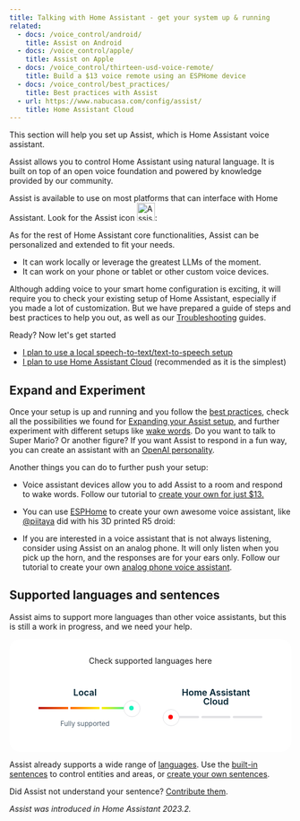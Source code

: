 ```yaml
---
title: Talking with Home Assistant - get your system up & running
related:
  - docs: /voice_control/android/
    title: Assist on Android
  - docs: /voice_control/apple/
    title: Assist on Apple
  - docs: /voice_control/thirteen-usd-voice-remote/
    title: Build a $13 voice remote using an ESPHome device
  - docs: /voice_control/best_practices/
    title: Best practices with Assist
  - url: https://www.nabucasa.com/config/assist/
    title: Home Assistant Cloud
---
```


This section will help you set up Assist, which is Home Assistant voice assistant.

Assist allows you to control Home Assistant using natural language. It is built on top of an open voice foundation and powered by knowledge provided by our community.

Assist is available to use on most platforms that can interface with Home Assistant. Look for the Assist icon <img src='/images/assist/assist-icon.svg' alt='Assist icon' style='height: 32px' class='no-shadow'>:

As for the rest of Home Assistant core functionalities, Assist can be personalized and extended to fit your needs.
- It can work locally or leverage the greatest LLMs of the moment.
- It can work on your phone or tablet or other custom voice devices.

<lite-youtube videoid="XF53wUbeLxA" videotitle="Voice at Home Assistant"></lite-youtube>

Although adding voice to your smart home configuration is exciting, it will require you to check your existing setup of Home Assistant, especially if you made a lot of customization. But we have prepared a guide of steps and best practices to help you out, as well as our [Troubleshooting](/voice_control/troubleshooting/) guides.

Ready? Now let's get started

- [I plan to use a local speech-to-text/text-to-speech setup](/voice_control/voice_remote_local_assistant/)
- [I plan to use Home Assistant Cloud](/voice_control/voice_remote_cloud_assistant/) (recommended as it is the simplest)

## Expand and Experiment

Once your setup is up and running and you follow the [best practices](/voice_control/best_practices), check all the possibilities we found for [Expanding your Assist setup](/voice_control/expanding_assist), and further experiment with different setups like [wake words](/voice_control/about_wake_word/). Do you want to talk to Super Mario? Or another figure? If you want Assist to respond in a fun way, you can create an assistant with an [OpenAI personality](/voice_control/assist_create_open_ai_personality/).

Another things you can do to further push your setup:

- Voice assistant devices allow you to add Assist to a room and respond to wake words. Follow our tutorial to [create your own for just $13.](/voice_control/thirteen-usd-voice-remote/)

- You can use [ESPHome](https://www.esphome.io/components/voice_assistant.html) to create your own awesome voice assistant, like [@piitaya](https://github.com/piitaya) did with his 3D printed R5 droid:

- If you are interested in a voice assistant that is not always listening, consider using Assist on an analog phone. It will only listen when you pick up the horn, and the responses are for your ears only. Follow our tutorial to create your own [analog phone voice assistant](/voice_control/worlds-most-private-voice-assistant/).


## Supported languages and sentences

Assist aims to support more languages than other voice assistants, but this is still a work in progress, and we need your help.

<link rel="stylesheet" href="https://cdn.jsdelivr.net/gh/bluzky/nice-select2@2.1.0/dist/css/nice-select2.css">
<script src="https://cdn.jsdelivr.net/gh/bluzky/nice-select2@2.1.0/dist/js/nice-select2.js"></script>

<div class="language-card">
	<div class="form-title h3">Check supported languages here</div>
	<div class="input-wrapper">
		<select id="language-select">
			<option data-display="Select">Choose your language</option>
			<option value="en-US">English</option>
			<option value="es-ES">Spanish</option>
			<option value="pt-BR">Portuguese</option>
			<option value="de-DE">German</option>
			<option value="it-IT">Italian</option>
			<option value="ru-RU">Russian</option>
			<option value="ja-JP">Japanese</option>
			<option value="tr-TR">Turkish</option>
			<option value="ko-KR">Korean</option>
			<option value="fr-FR">French</option>
			<option value="ca-ES">Catalan</option>
			<option value="pl-PL">Polish</option>
			<option value="nl-BE">Dutch</option>
			<option value="id-ID">Indonesian</option>
			<option value="zh-HK">Chinese (Cantonese)</option>
			<option value="zh-CN">Chinese (Mandarin)</option>
			<option value="ms-MY">Malay</option>
			<option value="sv-SE">Swedish</option>
			<option value="uk-UA">Ukrainian</option>
			<option value="th-TH">Thai</option>
			<option value="vi-VN">Vietnamese</option>
			<option value="fi-FI">Finnish</option>
			<option value="no-NO">Norwegian</option>
			<option value="gl-ES">Galician</option>
			<option value="ar-JO">Arabic</option>
			<option value="ur-IN">Urdu</option>
			<option value="el-GR">Greek</option>
			<option value="ro-RO">Romanian</option>
			<option value="da-DK">Danish</option>
			<option value="ta-IN">Tamil</option>
			<option value="hr-HR">Croatian</option>
			<option value="mk-MK">Macedonian</option>
			<option value="sk-SK">Slovak</option>
			<option value="he-IL">Hebrew</option>
			<option value="sr-RS">Serbian</option>
			<option value="hu-HU">Hungarian</option>
			<option value="bg-BG">Bulgarian</option>
			<option value="cs-CZ">Czech</option>
			<option value="bs-BA">Bosnian</option>
			<option value="sl-SI">Slovenian</option>
			<option value="az-AZ">Azerbaijani</option>
			<option value="et-EE">Estonian</option>
			<option value="lv-LV">Latvian</option>
			<option value="af-ZA">Afrikaans</option>
			<option value="cy-GB">Welsh</option>
			<option value="fa-IR">Persian</option>
			<option value="lt-LT">Lithuanian</option>
			<option value="jv-ID">Javanese</option>
			<option value="sw-KE">Swahili</option>
			<option value="sw-TZ">Swahili</option>
			<option value="is-IS">Icelandic</option>
			<option value="mt-MT">Maltese</option>
			<option value="ps-AF">Pashto</option>
			<option value="mr-IN">Marathi</option>
			<option value="bn-IN">Bengali</option>
			<option value="lb-LU">Luxembourgish</option>
			<option value="hi-IN">Hindi</option>
			<option value="gu-IN">Gujarati</option>
			<option value="km-KH">Khmer</option>
			<option value="ne-NP">Nepali</option>
			<option value="lo-LA">Lao</option>
			<option value="te-IN">Telugu</option>
			<option value="kn-IN">Kannada</option>
			<option value="ml-IN">Malayalam</option>
			<option value="kk-KZ">Kazakh</option>
			<option value="so-SO">Somali</option>
			<option value="uz-UZ">Uzbek</option>
			<option value="ka-GE">Georgian</option>
			<option value="my-MM">Burmese</option>
			<option value="mn-MN">Mongolian</option>
			<option value="hy-AM">Armenian</option>
			<option value="am-ET">Amharic</option>
			<option value="nb-NO">Norwegian Bokmål</option>
			<option value="eu-ES">Basque</option>
			<option value="fil-PH">Filipino</option>
			<option value="ga-IE">Irish</option>
			<option value="si-LK">Sinhala</option>
			<option value="sq-AL">Albanian</option>
			<option value="su-ID">Sundanese</option>
			<option value="wuu-CN">Shanghainese</option>
			<option value="yue-CN">Cantonese</option>
			<option value="zu-ZA">Zulu</option>
		</select>
	</div>
	<div class="supported-cards">
		<div class="supported-card local warning" data-state="3">
			<div class="heading">
				<span>Local</span>
			</div>
			<div class="state-bar">
				<span></span><span></span><span></span>
			</div>
			<div class="info state-0">Not supported</div>
			<div class="info state-1">Needs more work</div>
			<div class="info state-2">Usable</div>
			<div class="info state-3">Fully supported</div>
		</div>
		<div class="supported-card cloud check" data-state="-1">
			<div class="heading">
				<span>Home Assistant Cloud</span>
			</div>
			<div class="state-bar">
				<span></span><span></span><span></span>
			</div>
			<div class="info state-0">Not supported</div>
			<div class="info state-1">Needs more work</div>
			<div class="info state-2">Usable</div>
			<div class="info state-3">Fully supported</div>
		</div>
	</div>
</div>

<style>
.nice-select {
	--grid-width: 6;
	box-shadow: 0 4px 12px 0px rgba(0, 35, 50, 0.2);
	border: unset;
	border-radius: 40px;
	line-height: 40px;
	height: 40px;
	width: 100%;
	max-width: calc(var(--grid-width) * var(--grid-m));

	.list {
		margin: 0;
	}
}

.language-card {
	display: flex;
	flex-direction: column;
	align-items: center;
	justify-content: center;
	background-color: #ffffff;
	border-radius: 20px;
	padding: 30px 20px 40px 20px;
	height: calc(var(--grid-m) * 16);
	text-align: center;

	.input-wrapper{
		select{
			visibility: hidden;
			position: absolute;
		}
	}

	.supported-cards {
		display: flex;
		gap: 20px 40px;
		flex-wrap: wrap;
		width: 100%;
		margin-top: 40px;
		justify-content: center;
	}

	.supported-card {
		border-radius: 12px;
		align-items: center;
		color: #002332;
		display: flex;
		flex-direction: column;
		gap: 8px;
		height: 74px;
		/* margin-top: 19px; */
		max-width: 170px;
		margin: 0 12px;
		opacity: 1;
		position: relative;
		transition: border-color 0.2s, background-color 0.2s, opacity 0.2s;
		width: 100%;
		.heading {
			align-items: center;
			display: flex;
			gap: 12px;
			line-height: 1;
		}

		.heading span {
			font-size: 1rem;
			font-weight: 600;
		}

		.info {
			display: none;
			color: #4f606e;
			font-size: 0.75rem;
		}

		.state-bar {
			height: 4px;
			position: relative;
			display: flex;
			max-width: 166px;
			width: 100%;
			gap: 4px;
			margin: 10px 0;
		}

		.state-bar span {
			flex-grow: 1;
			flex-basis: 0;
			height: 4px;
			border-radius: 4px;
			position: relative;
			background-color: #e2e2e5;
		}

		.state-bar span:after {
			content: "";
			position: absolute;
			inset: 0;
			opacity: 0;
			transition: opacity 0.5s ease-out;
		}

		&[data-state="1"] .state-bar span:nth-child(1):after,
		&[data-state="2"] .state-bar span:nth-child(1):after,
		&[data-state="3"] .state-bar span:nth-child(1):after {
			background: linear-gradient(90deg, #ba1b1b 0%, #ff6b02 100%);
			opacity: 1;
		}

		&[data-state="2"] .state-bar span:nth-child(2):after,
		&[data-state="3"] .state-bar span:nth-child(2):after {
			background: linear-gradient(90deg, #ff6b02 0%, #fe0 100%);
			opacity: 1;
		}

		&[data-state="3"] .state-bar span:nth-child(3):after {
			background: linear-gradient(90deg, #fe0 0%, #16f3be 100%);
			opacity: 1;
		}

		.state-bar:before {
			content: "";
			background-color: #ffffff;
			width: 28px;
			height: 28px;
			border-radius: 50%;
			position: absolute;
			top: -12px;
			left: -12px;
			border: 1px solid #e2e2e5;
			transition: left 0.5s ease-out, background-color 0.5s ease-out;
			z-index: 1;
		}

		.state-bar:after {
			content: "";
			background-color: red;
			width: 8px;
			height: 8px;
			border-radius: 50%;
			position: absolute;
			top: -2px;
			left: -2px;
			transition: left 0.5s ease-out, background-color 0.5s ease-out;
			z-index: 1;
		}

		&[data-state="0"] .info.state-0 {
			display: block;
		}

		&[data-state="0"] .state-bar:before {
			left: calc(-14px + ((100% / 3) * 0));
		}

		&[data-state="0"] .state-bar:after {
			background-color: #ba1b1b;
			left: calc(-4px + ((100% / 3) * 0));
		}

		&[data-state="1"] .info.state-1 {
			display: block;
		}

		&[data-state="1"] .state-bar:before {
			left: calc(-14px + ((100% / 3) * 1));
		}

		&[data-state="1"] .state-bar:after {
			background-color: #ff6b02;
			left: calc(-4px + ((100% / 3) * 1));
		}

		&[data-state="1"] .state-bar:after {
		}

		&[data-state="2"] .info.state-2 {
			display: block;
		}

		&[data-state="2"] .state-bar:before {
			left: calc(-14px + ((100% / 3) * 2));
		}

		&[data-state="2"] .state-bar:after {
			background-color: #fe0;
			left: calc(-4px + ((100% / 3) * 2));
		}

		&[data-state="3"] .info.state-3 {
			display: block;
		}

		&[data-state="3"] .state-bar:before {
			left: calc(-14px + ((100% / 3) * 3));
		}

		&[data-state="3"] .state-bar:after {
			background-color: #16f3be;
			left: calc(-4px + ((100% / 3) * 3));
		}
	}
}
</style>
<script>
document.addEventListener("DOMContentLoaded", function () {
	registerNiceSelect();
	registerLanguageSelectChange();
});

let languageSelect = null;
function registerNiceSelect() {
	languageSelect = NiceSelect.bind(
		document.querySelector("select#language-select"),
		{ searchable: true }
	);
}

function registerLanguageSelectChange() {
	const browserLocale = navigator.language || navigator.userLanguage;

	updateLanguageSupports(browserLocale);

	document
		.querySelector("#language-select")
		.addEventListener("change", function (e) {
			updateLanguageSupports(e.target.value);
		});
}

function updateLanguageSupports(locale = null) {
	let data = {
		"en-US": [3, 3],
		"es-ES": [3, 3],
		"pt-BR": [3, 3],
		"de-DE": [3, 3],
		"it-IT": [2, 2],
		"ru-RU": [2, 2],
		"ja-JP": [0, 0],
		"tr-TR": [0, 1],
		"ko-KR": [0, 1],
		"fr-FR": [0, 3],
		"ca-ES": [0, 3],
		"pl-PL": [0, 3],
		"nl-BE": [0, 3],
		"id-ID": [0, 1],
		"zh-HK": [0, 2],
		"zh-CN": [0, 1],
		"ms-MY": [0, 1],
		"sv-SE": [0, 2],
		"uk-UA": [0, 2],
		"th-TH": [0, 1],
		"vi-VN": [0, 1],
		"fi-FI": [0, 3],
		"no-NO": [0, 0],
		"gl-ES": [0, 2],
		"ar-JO": [0, 2],
		"ur-IN": [0, 0],
		"el-GR": [0, 1],
		"ro-RO": [0, 3],
		"da-DK": [0, 2],
		"ta-IN": [0, 0],
		"hr-HR": [0, 3],
		"mk-MK": [0, 0],
		"sk-SK": [0, 1],
		"he-IL": [0, 2],
		"sr-RS": [0, 1],
		"hu-HU": [0, 3],
		"bg-BG": [0, 2],
		"cs-CZ": [0, 1],
		"bs-BA": [0, 0],
		"sl-SI": [0, 2],
		"az-AZ": [0, 0],
		"et-EE": [0, 1],
		"lv-LV": [0, 1],
		"af-ZA": [0, 0],
		"cy-GB": [0, 0],
		"fa-IR": [0, 1],
		"lt-LT": [0, 1],
		"jv-ID": [0, 0],
		"sw-KE": [0, 0],
		"sw-TZ": [0, 0],
		"is-IS": [0, 1],
		"mt-MT": [0, 0],
		"ps-AF": [0, 0],
		"mr-IN": [0, 0],
		"bn-IN": [0, 0],
		"lb-LU": [0, 0],
		"hi-IN": [0, 0],
		"gu-IN": [0, 0],
		"km-KH": [0, 0],
		"ne-NP": [0, 0],
		"lo-LA": [0, 0],
		"te-IN": [0, 1],
		"kn-IN": [0, 0],
		"ml-IN": [0, 1],
		"kk-KZ": [0, 0],
		"so-SO": [0, 0],
		"uz-UZ": [0, 0],
		"ka-GE": [0, 1],
		"my-MM": [0, 0],
		"mn-MN": [0, 0],
		"hy-AM": [0, 0],
		"am-ET": [0, 0],
		"nb-NO": [0, 3],
		"eu-ES": [0, 1],
		"fil-PH": [0, 0],
		"ga-IE": [0, 0],
		"si-LK": [0, 0],
		"sq-AL": [0, 0],
		"su-ID": [0, 0],
		"wuu-CN": [0, 0],
		"yue-CN": [0, 0],
		"zu-ZA": [0, 0]
	};

	let elems = document.querySelectorAll(".supported-cards .supported-card");
	if (!elems) return;

	let supports = data[locale];
	let foundLocale = locale;
	if (!supports) {
		Object.keys(data).forEach((key) => {
			if (key.split("-")[0] === locale.split("-")[0]) {
				supports = data[key];
				foundLocale = key;
			}
		});
	}
	if (!supports) return;

	document.querySelector("#language-select").value = foundLocale;
	languageSelect.update();

	elems.forEach((elem) => elem.setAttribute("data-state", "-1"));

	elems.forEach((elem, index) => {
		// set data-state to the value of the value
		elem.setAttribute("data-state", supports[index]);
	});
}
</script>



Assist already supports a wide range of [languages](https://developers.home-assistant.io/docs/voice/intent-recognition/supported-languages). Use the [built-in sentences](/voice_control/builtin_sentences) to control entities and areas, or [create your own sentences](/voice_control/custom_sentences/).



Did Assist not understand your sentence? [Contribute them](/voice_control/contribute-voice).

_Assist was introduced in Home Assistant 2023.2._
